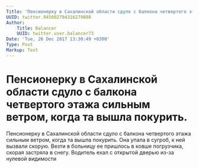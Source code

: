 ```yaml
---
Title: 'Пенсионерку в Сахалинской области сдуло с балкона четвертого этажа сильным ветром, когда та вышла покурить.'
UUID: twitter.945602794316279808
Author:
    Title: Balancer
    UUID: twitter.user.balancer73
Date: 'Tue, 26 Dec 2017 13:30:49 +0300'
Type: Post
Markup: Text
---
```


# Пенсионерку в Сахалинской области сдуло с балкона четвертого этажа сильным ветром, когда та вышла покурить.

Пенсионерку в Сахалинской области сдуло с балкона четвертого
этажа сильным ветром, когда та вышла покурить. Она упала в
сугроб, к ней вызвали скорую. Везти в больницу ее пришлось в
ковше погрузчика, скорая застряла в снегу. Водитель ехал с
открытой дверью из-за нулевой видимости